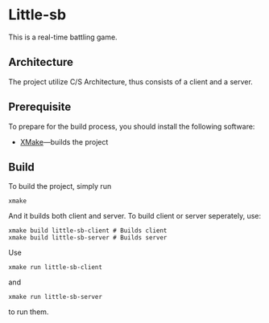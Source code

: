 # Little-sb
This is a real-time battling game.

## Architecture
The project utilize C/S Architecture, thus consists of a client and a server.

## Prerequisite
To prepare for the build process, you should install the following software:
- [XMake](https://xmake.io)—builds the project

## Build
To build the project, simply run
```
xmake
```
And it builds both client and server. To build client or server seperately, use:
```
xmake build little-sb-client # Builds client
xmake build little-sb-server # Builds server
```
Use
```
xmake run little-sb-client
```
and
```
xmake run little-sb-server
```
to run them.
